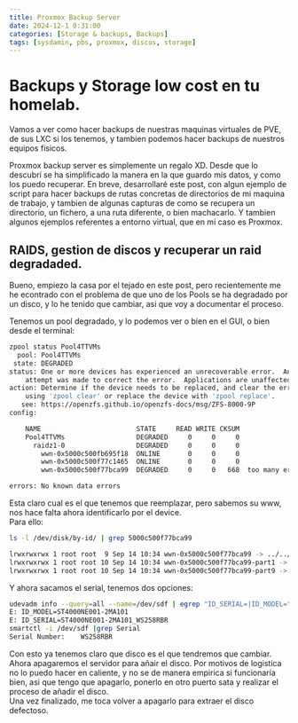 ```yaml
---
title: Proxmox Backup Server
date: 2024-12-1 0:31:00
categories: [Storage & backups, Backups]
tags: [sysdamin, pbs, proxmox, discos, storage]
---
```


# Backups y Storage low cost en tu homelab.
Vamos a ver como hacer backups de nuestras maquinas virtuales de PVE, de sus LXC si los tenemos, y tambien podemos hacer backups de nuestros equipos fisicos.

Proxmox backup server es simplemente un regalo XD. Desde que lo descubrí se ha simplificado la manera en la que guardo mis datos, y como los puedo recuperar.
En breve, desarrollaré este post, con algun ejemplo de script para hacer backups de rutas concretas de directorios de mi maquina de trabajo, y tambien de algunas capturas de como se recupera un directorio, un fichero, a una ruta diferente, o bien machacarlo. Y tambien algunos ejemplos referentes a entorno virtual, que en mi caso es Proxmox.

## RAIDS, gestion de discos y recuperar un raid degradaded.
Bueno, empiezo la casa por el tejado en este post, pero recientemente me he econtrado con el problema de que uno  de los Pools se ha degradado por un disco, y lo he tenido que cambiar, asi que voy a documentar el proceso.


Tenemos un pool degradado, y lo podemos ver o bien en el GUI, o bien desde el terminal:



```bash
zpool status Pool4TTVMs
  pool: Pool4TTVMs
 state: DEGRADED
status: One or more devices has experienced an unrecoverable error.  An
	attempt was made to correct the error.  Applications are unaffected.
action: Determine if the device needs to be replaced, and clear the errors
	using 'zpool clear' or replace the device with 'zpool replace'.
   see: https://openzfs.github.io/openzfs-docs/msg/ZFS-8000-9P
config:

	NAME                        STATE     READ WRITE CKSUM
	Pool4TTVMs                  DEGRADED     0     0     0
	  raidz1-0                  DEGRADED     0     0     0
	    wwn-0x5000c500fb695f18  ONLINE       0     0     0
	    wwn-0x5000c500f77c1465  ONLINE       0     0     0
	    wwn-0x5000c500f77bca99  DEGRADED     0     0   668  too many errors

errors: No known data errors
```

Esta claro cual es el que tenemos que reemplazar, pero sabemos su www, nos hace falta ahora identificarlo por el device.  
Para ello:  
```bash
ls -l /dev/disk/by-id/ | grep 5000c500f77bca99

lrwxrwxrwx 1 root root  9 Sep 14 10:34 wwn-0x5000c500f77bca99 -> ../../sdf
lrwxrwxrwx 1 root root 10 Sep 14 10:34 wwn-0x5000c500f77bca99-part1 -> ../../sdf1
lrwxrwxrwx 1 root root 10 Sep 14 10:34 wwn-0x5000c500f77bca99-part9 -> ../../sdf9
```
Y ahora sacamos el serial, tenemos dos opciones:  
```bash
udevadm info --query=all --name=/dev/sdf | egrep "ID_SERIAL=|ID_MODEL="
E: ID_MODEL=ST4000NE001-2MA101
E: ID_SERIAL=ST4000NE001-2MA101_WS258RBR
smartctl -i /dev/sdf |grep Serial
Serial Number:    WS258RBR
```

Con esto ya tenemos claro que disco es el que tendremos que cambiar. Ahora apagaremos el servidor para añair el disco. Por motivos de logistica no lo puedo hacer en caliente, y no se de manera empirica si funcionaría bien, asi que tengo que apagarlo, ponerlo en otro puerto sata y realizar el proceso de añadir el disco.   
Una vez finalizado, me toca volver a apagarlo para extraer el disco defectoso.







